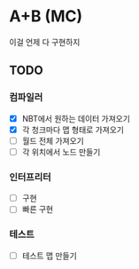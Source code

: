 # A+B (MC)

이걸 언제 다 구현하지

## TODO

### 컴파일러

- [x] NBT에서 원하는 데이터 가져오기
- [x] 각 청크마다 맵 형태로 가져오기
- [ ] 월드 전체 가져오기
- [ ] 각 위치에서 노드 만들기

### 인터프리터

- [ ] 구현
- [ ] 빠른 구현

### 테스트

- [ ] 테스트 맵 만들기
